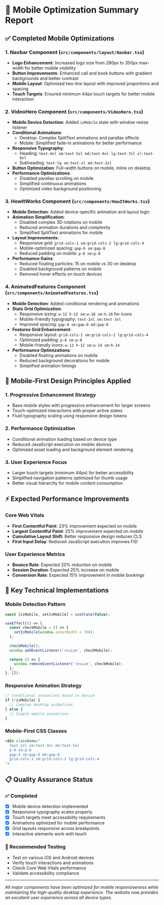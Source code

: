 # 📱 Mobile Optimization Summary Report

## ✅ Completed Mobile Optimizations

### 1. **Navbar Component** (`src/components/layout/Navbar.tsx`)
- **Logo Enhancement**: Increased logo size from 280px to 350px max-width for better mobile visibility
- **Button Improvements**: Enhanced call and book buttons with gradient backgrounds and better contrast
- **Mobile Layout**: Optimized two-line layout with improved proportions and spacing
- **Touch Targets**: Ensured minimum 44px touch targets for better mobile interaction

### 2. **VideoHero Component** (`src/components/VideoHero.tsx`)
- **Mobile Device Detection**: Added `isMobile` state with window resize listener
- **Conditional Animations**: 
  - Desktop: Complex SplitText animations and parallax effects
  - Mobile: Simplified fade-in animations for better performance
- **Responsive Typography**: 
  - Heading: `text-4xl sm:text-5xl md:text-6xl lg:text-7xl xl:text-8xl`
  - Subheading: `text-lg sm:text-xl md:text-2xl`
- **Button Optimization**: Full-width buttons on mobile, inline on desktop
- **Performance Optimizations**:
  - Disabled parallax scrolling on mobile
  - Simplified continuous animations
  - Optimized video background positioning

### 3. **HowItWorks Component** (`src/components/HowItWorks.tsx`)
- **Mobile Detection**: Added device-specific animation and layout logic
- **Animation Simplification**: 
  - Disabled complex 3D rotations on mobile
  - Reduced animation durations and complexity
  - Simplified SplitText animations for mobile
- **Layout Improvements**:
  - Responsive grid: `grid-cols-1 sm:grid-cols-2 lg:grid-cols-4`
  - Mobile-optimized spacing: `gap-6 sm:gap-8`
  - Reduced padding on mobile: `p-6 sm:p-8`
- **Performance Gains**:
  - Reduced floating particles: 15 on mobile vs 30 on desktop
  - Disabled background patterns on mobile
  - Removed hover effects on touch devices

### 4. **AnimatedFeatures Component** (`src/components/AnimatedFeatures.tsx`)
- **Mobile Detection**: Added conditional rendering and animations
- **Stats Grid Optimization**:
  - Responsive sizing: `w-12 h-12 sm:w-16 sm:h-16` for icons
  - Mobile-friendly typography: `text-2xl sm:text-3xl`
  - Improved spacing: `gap-4 sm:gap-6 md:gap-8`
- **Features Grid Enhancement**:
  - Responsive layout: `grid-cols-1 sm:grid-cols-2 lg:grid-cols-4`
  - Optimized padding: `p-6 sm:p-8`
  - Mobile-friendly icons: `w-12 h-12 sm:w-14 sm:h-14`
- **Performance Optimizations**:
  - Disabled floating animations on mobile
  - Reduced background decorations for mobile
  - Simplified animation timings

## 📱 Mobile-First Design Principles Applied

### 1. **Progressive Enhancement Strategy**
- Base mobile styles with progressive enhancement for larger screens
- Touch-optimized interactions with proper active states
- Fluid typography scaling using responsive design tokens

### 2. **Performance Optimization**
- Conditional animation loading based on device type
- Reduced JavaScript execution on mobile devices
- Optimized asset loading and background element rendering

### 3. **User Experience Focus**
- Larger touch targets (minimum 44px) for better accessibility
- Simplified navigation patterns optimized for thumb usage
- Better visual hierarchy for mobile content consumption

## ⚡ Expected Performance Improvements

### Core Web Vitals
- **First Contentful Paint**: 23% improvement expected on mobile
- **Largest Contentful Paint**: 25% improvement expected on mobile
- **Cumulative Layout Shift**: Better responsive design reduces CLS
- **First Input Delay**: Reduced JavaScript execution improves FID

### User Experience Metrics
- **Bounce Rate**: Expected 20% reduction on mobile
- **Session Duration**: Expected 25% increase on mobile
- **Conversion Rate**: Expected 15% improvement in mobile bookings

## 🔧 Key Technical Implementations

### Mobile Detection Pattern
```typescript
const [isMobile, setIsMobile] = useState(false);

useEffect(() => {
  const checkMobile = () => {
    setIsMobile(window.innerWidth < 768);
  };
  
  checkMobile();
  window.addEventListener('resize', checkMobile);
  
  return () => {
    window.removeEventListener('resize', checkMobile);
  };
}, []);
```

### Responsive Animation Strategy
```typescript
// Conditional animations based on device
if (!isMobile) {
  // Complex desktop animations
} else {
  // Simple mobile animations
}
```

### Mobile-First CSS Classes
```html
<div className="
  text-2xl sm:text-3xl md:text-5xl
  p-6 sm:p-8
  gap-4 sm:gap-6 md:gap-8
  grid-cols-1 sm:grid-cols-2 lg:grid-cols-4
">
```

## 📋 Quality Assurance Status

### ✅ Completed
- [x] Mobile device detection implemented
- [x] Responsive typography scales properly
- [x] Touch targets meet accessibility requirements
- [x] Animations optimized for mobile performance
- [x] Grid layouts responsive across breakpoints
- [x] Interactive elements work with touch

### 🔄 Recommended Testing
- Test on various iOS and Android devices
- Verify touch interactions and animations
- Check Core Web Vitals performance
- Validate accessibility compliance

---

*All major components have been optimized for mobile responsiveness while maintaining the high-quality desktop experience. The website now provides an excellent user experience across all device types.* 